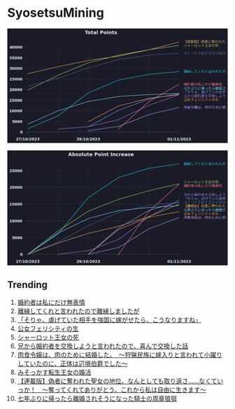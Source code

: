 # SyosetsuMining


![](https://raw.githubusercontent.com/exc4l/SyosetsuMining/main/plots/point_trend.png)

![](https://raw.githubusercontent.com/exc4l/SyosetsuMining/main/plots/point_increase.png)


## Trending

1. [婚約者は私にだけ無表情](https://ncode.syosetu.com/n0991im/)
2. [離縁してくれと言われたので離縁しましたが](https://ncode.syosetu.com/n8672il/)
3. [「そりゃ、虐げていた相手を強国に嫁がせたら、こうなりますね」](https://ncode.syosetu.com/n0860im/)
4. [公女フェリシティの生](https://ncode.syosetu.com/n0812im/)
5. [シャーロット王女の死](https://ncode.syosetu.com/n6773ii/)
6. [兄から婚約者を交換しようと言われたので、喜んで交換した話](https://ncode.syosetu.com/n1711hd/)
7. [肉食令嬢は、肉のために結婚した。　〜狩猟民族に嫁入りと言われて小躍りしていたのに、正体は辺境伯爵でした〜](https://ncode.syosetu.com/n0898im/)
8. [みそっかす転生王女の婚活](https://ncode.syosetu.com/n2523hv/)
9. [【連載版】偽者に奪われた聖女の地位、なんとしても取り返さ……なくていっか！　～奪ってくれてありがとう。これから私は自由に生きます～](https://ncode.syosetu.com/n9071il/)
10. [七年ぶりに帰ったら離婚されそうになった騎士の周章狼狽](https://ncode.syosetu.com/n9496il/)
